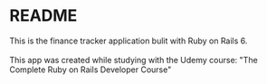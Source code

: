 # README

This is the finance tracker application bulit with Ruby on Rails 6. <br><br>
This app was created while studying with the Udemy course: "The Complete Ruby on Rails Developer Course"
